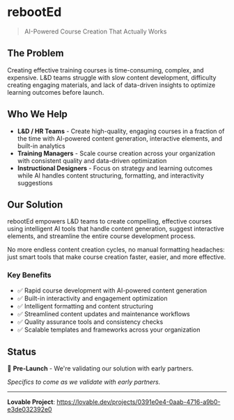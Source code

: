 # rebootEd

> AI-Powered Course Creation That Actually Works

## The Problem

Creating effective training courses is time-consuming, complex, and expensive. L&D teams struggle with slow content development, difficulty creating engaging materials, and lack of data-driven insights to optimize learning outcomes before launch.

## Who We Help

- **L&D / HR Teams** - Create high-quality, engaging courses in a fraction of the time with AI-powered content generation, interactive elements, and built-in analytics
- **Training Managers** - Scale course creation across your organization with consistent quality and data-driven optimization
- **Instructional Designers** - Focus on strategy and learning outcomes while AI handles content structuring, formatting, and interactivity suggestions

## Our Solution

rebootEd empowers L&D teams to create compelling, effective courses using intelligent AI tools that handle content generation, suggest interactive elements, and streamline the entire course development process.

No more endless content creation cycles, no manual formatting headaches: just smart tools that make course creation faster, easier, and more effective.

### Key Benefits

- ✅ Rapid course development with AI-powered content generation
- ✅ Built-in interactivity and engagement optimization
- ✅ Intelligent formatting and content structuring
- ✅ Streamlined content updates and maintenance workflows
- ✅ Quality assurance tools and consistency checks
- ✅ Scalable templates and frameworks across your organization

## Status

🚀 **Pre-Launch** - We're validating our solution with early partners. 

*Specifics to come as we validate with early partners.*

---

**Lovable Project**: https://lovable.dev/projects/0391e0e4-0aab-4716-a9b0-e3de032392e0
